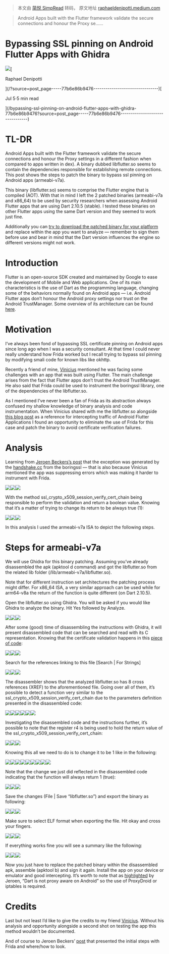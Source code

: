 > 本文由 [简悦 SimpRead](http://ksria.com/simpread/) 转码， 原文地址 [raphaeldenipotti.medium.com](https://raphaeldenipotti.medium.com/bypassing-ssl-pinning-on-android-flutter-apps-with-ghidra-77b6e86b9476)

> Android Apps built with the Flutter framework validate the secure connections and honour the Proxy se......

Bypassing SSL pinning on Android Flutter Apps with Ghidra
=========================================================

[![](https://miro.medium.com/fit/c/56/56/1*WQxPbqRIzavGkhOGDxXFoA.jpeg)](/?source=post_page-----77b6e86b9476--------------------------------)[

Raphael Denipotti

](/?source=post_page-----77b6e86b9476--------------------------------)[

Jul 5·5 min read

](/bypassing-ssl-pinning-on-android-flutter-apps-with-ghidra-77b6e86b9476?source=post_page-----77b6e86b9476--------------------------------)

TL-DR
=====

Android Apps built with the Flutter framework validate the secure connections and honour the Proxy settings in a different fashion when compared to apps written in dex). A binary dubbed libflutter.so seems to contain the dependencies responsible for establishing remote connections. This post shows the steps to patch the binary to bypass ssl pinning on Android apps (armeabi-v7a).

This binary (libflutter.so) seems to comprise the Flutter engine that is compiled (AOT). With that in mind I left the 2 patched binaries (armeabi-v7a and x86_64) to be used by security researchers when assessing Android Flutter apps that are using Dart 2.10.5 (stable). I tested these binaries on other Flutter apps using the same Dart version and they seemed to work just fine.

Additionally you can [try to download the patched binary for your platform](https://github.com/humblepoti/flutter-modified) and replace within the app you want to analyze — remember to sign them before use and bear in mind that the Dart version influences the engine so different versions might not work.

Introduction
============

Flutter is an open-source SDK created and maintained by Google to ease the development of Mobile and Web applications. One of its main characteristics is the use of Dart as the programming language, changing some of the behaviors normally found on Android apps — i.e. Android Flutter apps don’t honour the Android proxy settings nor trust on the Android TrustManager. Some overview of its architecture can be found [here](https://flutter.dev/docs/resources/architectural-overview).

Motivation
==========

I’ve always been fond of bypassing SSL certificate pinning on Android apps since long ago when I was a security consultant. At that time I could never really understand how Frida worked but I recall trying to bypass ssl pinning by modifying smali code for known libs like okhttp.

Recently a friend of mine, [Vinicius](https://www.linkedin.com/in/vinicius-landaburu/) mentioned he was facing some challenges with an app that was built using Flutter. The main challenge arises from the fact that Flutter apps don’t trust the Android TrustManager. He also said that Frida could be used to instrument the boringssl library, one of the dependencies of the libflutter.so.

As I mentioned I’ve never been a fan of Frida as its abstraction always confused my shallow knowledge of binary analysis and code instrumentation. When Vinicius shared with me the libflutter.so alongside [this blog post](https://blog.nviso.eu/2019/08/13/intercepting-traffic-from-android-flutter-applications/) as a reference for intercepting traffic of Android Flutter Applications I found an opportunity to eliminate the use of Frida for this case and patch the binary to avoid certificate verification failures.

Analysis
========

Learning from [Jeroen Beckers’s post](https://blog.nviso.eu/2019/08/13/intercepting-traffic-from-android-flutter-applications/) that the exception was generated by the [handshake.cc](https://github.com/google/boringssl/blob/master/ssl/handshake.cc#L390-L393) from the boringssl — that is also because Vinicius mentioned the app was suppressing errors which was making it harder to instrument with Frida.

![](https://miro.medium.com/max/60/0*r7y-oTuU_ZPGQXJa?q=20)![](https://miro.medium.com/max/875/0*r7y-oTuU_ZPGQXJa)![](https://miro.medium.com/max/1400/0*r7y-oTuU_ZPGQXJa)

With the method ssl_crypto_x509_session_verify_cert_chain being responsible to perform the validation and return a boolean value. Knowing that it’s a matter of trying to change its return to be always true (1):

![](https://miro.medium.com/max/60/0*9SWyysJy25qpg5-W?q=20)![](https://miro.medium.com/max/875/0*9SWyysJy25qpg5-W)![](https://miro.medium.com/max/1400/0*9SWyysJy25qpg5-W)

In this analysis I used the armeabi-v7a ISA to depict the following steps.

Steps for armeabi-v7a
=====================

We will use Ghidra for this binary patching. Assuming you’ve already disassembled the apk (apktool d command) and got the libflutter.so from the related lib folder (/lib/armeabi-v7a/libflutter.so).

Note that for different instruction set architectures the patching process might differ. For x86_64 ISA, a very similar approach can be used while for arm64-v8a the return of the function is quite different (on Dart 2.10.5).

Open the libflutter.so using Ghidra. You will be asked if you would like Ghidra to analyze the binary. Hit Yes followed by Analyze.

![](https://miro.medium.com/max/60/1*hdXEdx931cUPxsHtk2y7ag.png?q=20)![](https://miro.medium.com/max/875/1*hdXEdx931cUPxsHtk2y7ag.png)![](https://miro.medium.com/max/1400/1*hdXEdx931cUPxsHtk2y7ag.png)

After some (good) time of disassembling the instructions with Ghidra, it will present disassembled code that can be searched and read with its C representation. Knowing that the certificate validation happens in this [piece of code](https://github.com/google/boringssl/blob/master/ssl/ssl_x509.cc#L362-L424):

![](https://miro.medium.com/max/46/0*1uvtxECO7uKwzlgV?q=20)![](https://miro.medium.com/max/875/0*1uvtxECO7uKwzlgV)![](https://miro.medium.com/max/1400/0*1uvtxECO7uKwzlgV)

Search for the references linking to this file [Search | For Strings]

![](https://miro.medium.com/max/60/0*vmvOIjyyKwOov9lG?q=20)![](https://miro.medium.com/max/875/0*vmvOIjyyKwOov9lG)![](https://miro.medium.com/max/1400/0*vmvOIjyyKwOov9lG)

The disassembler shows that the analyzed libflutter.so has 8 cross references (XREF) to the aforementioned file. Going over all of them, it’s possible to detect a function very similar to the ssl_crypto_x509_session_verify_cert_chain due to the parameters definition presented in the disassembled code:

![](https://miro.medium.com/max/60/1*8hsZdjLmzKq8hyz37gZA4A.png?q=20)![](https://miro.medium.com/max/875/1*8hsZdjLmzKq8hyz37gZA4A.png)![](https://miro.medium.com/max/1400/1*8hsZdjLmzKq8hyz37gZA4A.png)![](https://miro.medium.com/max/50/1*sOzqQIgOqaU9ytfeiHU0fQ.png?q=20)![](https://miro.medium.com/max/875/1*sOzqQIgOqaU9ytfeiHU0fQ.png)![](https://miro.medium.com/max/1400/1*sOzqQIgOqaU9ytfeiHU0fQ.png)

Investigating the disassembled code and the instructions further, it’s possible to note that the register r4 is being used to hold the return value of the ssl_crypto_x509_session_verify_cert_chain:

![](https://miro.medium.com/max/46/1*CHg4t9gdmPisW0V6ODhvCA.png?q=20)![](https://miro.medium.com/max/875/1*CHg4t9gdmPisW0V6ODhvCA.png)![](https://miro.medium.com/max/1400/1*CHg4t9gdmPisW0V6ODhvCA.png)

Knowing this all we need to do is to change it to be 1 like in the following:

![](https://miro.medium.com/max/58/1*gNfSdQkHWXXDmiFGIKYpZw.png?q=20)![](https://miro.medium.com/max/875/1*gNfSdQkHWXXDmiFGIKYpZw.png)![](https://miro.medium.com/max/1400/1*gNfSdQkHWXXDmiFGIKYpZw.png)![](https://miro.medium.com/max/58/1*1m1L90BPwfOPDsO518v4qQ.png?q=20)![](https://miro.medium.com/max/875/1*1m1L90BPwfOPDsO518v4qQ.png)![](https://miro.medium.com/max/1400/1*1m1L90BPwfOPDsO518v4qQ.png)![](https://miro.medium.com/max/58/1*468aSPfR3KLt539x_YbuuQ.png?q=20)![](https://miro.medium.com/max/875/1*468aSPfR3KLt539x_YbuuQ.png)![](https://miro.medium.com/max/1400/1*468aSPfR3KLt539x_YbuuQ.png)

Note that the change we just did reflected in the disassembled code indicating that the function will always return 1 (true):

![](https://miro.medium.com/max/48/1*aiLyhNeQr2tifNeSjbpxeA.png?q=20)![](https://miro.medium.com/max/875/1*aiLyhNeQr2tifNeSjbpxeA.png)![](https://miro.medium.com/max/1400/1*aiLyhNeQr2tifNeSjbpxeA.png)

Save the changes (File | Save “libflutter.so”) and export the binary as following:

![](https://miro.medium.com/max/60/1*GtZe9IdJHY6EGvvx-NctaQ.png?q=20)![](https://miro.medium.com/max/875/1*GtZe9IdJHY6EGvvx-NctaQ.png)![](https://miro.medium.com/max/1400/1*GtZe9IdJHY6EGvvx-NctaQ.png)

Make sure to select ELF format when exporting the file. Hit okay and cross your fingers.

![](https://miro.medium.com/max/60/1*fg0-SsY9zAm_IdTGcfoAAw.png?q=20)![](https://miro.medium.com/max/875/1*fg0-SsY9zAm_IdTGcfoAAw.png)![](https://miro.medium.com/max/1400/1*fg0-SsY9zAm_IdTGcfoAAw.png)

If everything works fine you will see a summary like the following:

![](https://miro.medium.com/max/60/0*7QGaRrBPHkLi3gVo?q=20)![](https://miro.medium.com/max/875/0*7QGaRrBPHkLi3gVo)![](https://miro.medium.com/max/1400/0*7QGaRrBPHkLi3gVo)

Now you just have to replace the patched binary within the disassembled apk, assemble (apktool b) and sign it again. Install the app on your device or emulator and good intercepting. It’s worth to note that as [highlighted](https://blog.nviso.eu/2019/08/13/intercepting-traffic-from-android-flutter-applications/) by Jeroen, “Dart is not proxy aware on Android” so the use of ProxyDroid or iptables is required.

Credits
=======

Last but not least I’d like to give the credits to my friend [Vinicius](https://www.linkedin.com/in/vinicius-landaburu/). Without his analysis and opportunity alongside a second shot on testing the app this method wouldn’t be documented.

And of course to Jeroen Beckers’ [post](https://blog.nviso.eu/2019/08/13/intercepting-traffic-from-android-flutter-applications/) that presented the initial steps with Frida and where/how to look.